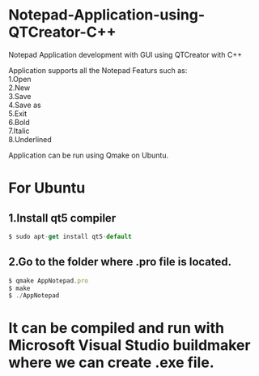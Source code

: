 # Notepad-Application-using-QTCreator-C++

Notepad Application development with GUI using QTCreator with C++

Application supports all the Notepad Featurs such as:\
  1.Open\
  2.New\
  3.Save\
  4.Save as\
  5.Exit\
  6.Bold\
  7.Italic\
  8.Underlined
 
 Application can be run using Qmake on Ubuntu.
 # For Ubuntu
  
## 1.Install qt5 compiler 
 ```javascript
 $ sudo apt-get install qt5-default
 ```
## 2.Go to the folder where .pro file is located.
```javascript 
$ qmake AppNotepad.pro
$ make
$ ./AppNotepad
``` 
# It can be compiled and run with Microsoft Visual Studio buildmaker where we can create .exe file.
